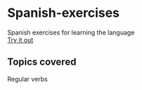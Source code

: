 # Spanish-exercises
Spanish exercises for learning the language  
[Try it out](http://cosmodream.ga/Spanish-exercises/)  
## Topics covered
Regular verbs
